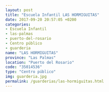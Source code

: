 ```yaml
---
layout: post
title: "Escuela Infantil LAS HORMIGUITAS"
date: 2017-09-20 20:57:05 +0200
categories:
- Escuela Infantil
- las-palmas
- puerto-del-rosario
- Centro público
- guarderia
name: "LAS HORMIGUITAS"
province: "Las Palmas"
location: "Puerto del Rosario"
code: "35014536"
type: "Centro público"
img: guarderia.jpg
permalink: /guarderias/las-hormiguitas.html
---
```

